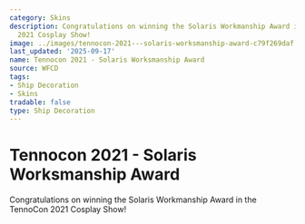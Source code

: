 ```yaml
---
category: Skins
description: Congratulations on winning the Solaris Workmanship Award in the TennoCon
  2021 Cosplay Show!
image: ../images/tennocon-2021---solaris-worksmanship-award-c79f269daf.png
last_updated: '2025-09-17'
name: Tennocon 2021 - Solaris Worksmanship Award
source: WFCD
tags:
- Ship Decoration
- Skins
tradable: false
type: Ship Decoration
---
```


# Tennocon 2021 - Solaris Worksmanship Award

Congratulations on winning the Solaris Workmanship Award in the TennoCon 2021 Cosplay Show!

